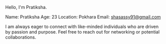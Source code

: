 Hello, I'm Pratiksha.

Name: Pratiksha
Age: 23
Location: Pokhara
Email: shasassy91@gmail.com

I am always eager to connect with like-minded individuals who are driven by passion and purpose.
Feel free to reach out for networking or potential collaborations.
